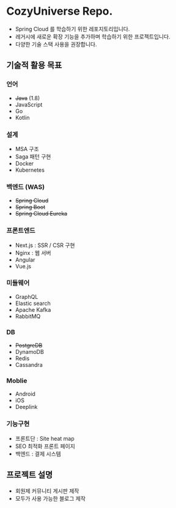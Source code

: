 # CozyUniverse Repo.
* Spring Cloud 를 학습하기 위한 레포지토리입니다.
* 레거시에 새로운 확장 기능을 추가하며 학습하기 위한 프로젝트입니다.
* 다양한 기술 스택 사용을 권장합니다.



## 기술적 활용 목표

### 언어

- ~~Java~~ (1.8)
- JavaScript
- Go
- Kotlin


### 설계

* MSA 구조
* Saga 패턴 구현
* Docker
* Kubernetes



### 백엔드 (WAS)

* ~~Spring Cloud~~
* ~~Spring Boot~~
* ~~Spring Cloud Eureka~~
  

### 프론트엔드

* Next.js : SSR / CSR 구현
* Nginx : 웹 서버
* Angular
* Vue.js



### 미들웨어

* GraphQL
* Elastic search
* Apache Kafka
* RabbitMQ



### DB

* ~~PostgreDB~~
* DynamoDB
* Redis
* Cassandra



### Moblie

* Android
* iOS
* Deeplink



### 기능구현

* 프론트단 : Site heat map
* SEO 최적화 프론트 페이지
* 백엔드 : 결제 시스템



## 프로젝트 설명

* 회원제 커뮤니티 게시판 제작
* 모두가 사용 가능한 블로그 제작
